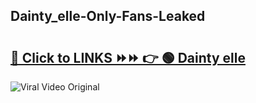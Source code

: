 
 ## Dainty_elle-Only-Fans-Leaked

# <h2><a href="https://clipsfans.com/Dainty_elle&ref=git">🔗 Click to LINKS ⏩⏩ 👉 🟢 Dainty elle </a></h2>

<a href="https://clipsfans.com/Dainty_elle&ref=git" rel="nofollow" data-target="animated-image.originalLink"><img src="https://i.ibb.co.com/xMMVF88/686577567.gif" alt="Viral Video Original" style="max-width: 100%; display: inline-block;" data-target="animated-image.originalImage"></a>
